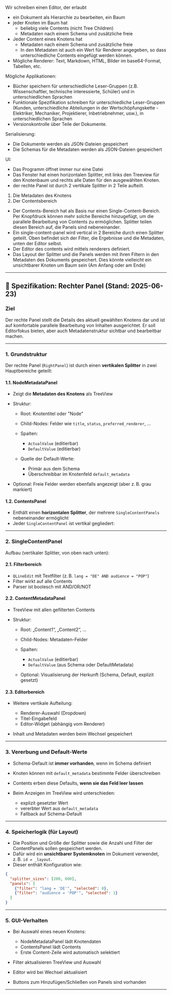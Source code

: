 Wir schreiben einen Editor, der erlaubt 
- ein Dokument als Hierarchie zu bearbeiten, ein Baum
- jeder Knoten im Baum hat
  - beliebig viele Contents (nicht Tree Children)
  - Metadaten nach einem Schema und zusätzliche freie
- Jeder Content eines Knotens hat
  - Metadaten nach einem Schema und zusätzliche freie
  - In den Metadaten ist auch ein Wert für Renderer angegeben, so dass unterschiedliche Contents eingefügt werden können.
- Mögliche Renderer: Text, Markdown, HTML, Bilder im base64-Format, Tabellen, etc.

Mögliche Applikationen:
- Bücher speichern für unterschiedliche Leser-Gruppen (z.B. Wissenschaftler, technische interessierte, Schüler) und in unterschiedlichen Sprachen
- Funktionale Spezifikation schreiben für unterschiedliche Leser-Gruppen (Kunden, unterschiedliche Abteilungen in der Wertschöpfungskette - Elektriker, Mechaniker, Projektierer, Inbetriebnehmer, usw.), in unterschiedlichen Sprachen
- Versionskontrolle über Teile der Dokumente.

Serialisierung:
- Die Dokumente werden als JSON-Dateien gespeichert
- Die Schemas für die Metadaten werden als JSON-Dateien gespeichert

UI:
- Das Programm öffnet immer nur eine Datei
- Das Fenster hat einen horizontalen Splitter, mit links den Treeview für den Knotenbaum und rechts alle Daten für den ausgewählten Knoten.
- der rechte Panel ist durch 2 vertikale Splitter in 2 Teile aufteilt.
1. Die Metadaten des Knotens
2. Der Contentsbereich
- Der Contents-Bereich hat als Basis nur einen Single-Content-Bereich. Per Knopfdruck können mehr solche Bereiche hinzugefügt, um die parallele Bearbeitung von Contents zu ermöglichen. Splitter teilen diesen Bereich auf, die Panels sind nebeneinander.
- Ein single-content-panel wird vertical in 2 Bereiche durch einen Splitter geteilt. Oben befindet sich der Filter, die Ergebnisse und die Metadaten, unten der Editor selbst.
- Der Editor des contents wird mittels renderers definiert.
- Das Layout der Splitter und die Panels werden mit ihren Filtern in den Metadaten des Dokuments gespeichert. Dies könnte vielleicht ein unsichtbarer Knoten um Baum sein (Am Anfang oder am Ende)

---

## 📐 Spezifikation: Rechter Panel (Stand: 2025-06-23)

### Ziel

Der rechte Panel stellt die Details des aktuell gewählten Knotens dar und ist auf komfortable parallele Bearbeitung von Inhalten ausgerichtet. Er soll Editorfokus bieten, aber auch Metadatenstruktur sichtbar und bearbeitbar machen.

---

### 1. **Grundstruktur**

Der rechte Panel (`RightPanel`) ist durch einen **vertikalen Splitter** in zwei Hauptbereiche geteilt:

#### 1.1. **NodeMetadataPanel**

* Zeigt die **Metadaten des Knotens** als TreeView
* Struktur:

  * Root: Knotentitel oder "Node"
  * Child-Nodes: Felder wie `title`, `status`, `preferred_renderer`, ...
  * Spalten:

    * `ActualValue` (editierbar)
    * `DefaultValue` (editierbar)
  * Quelle der Default-Werte:

    * Primär aus dem Schema
    * Überschreibbar im Knotenfeld `default_metadata`
* Optional: Freie Felder werden ebenfalls angezeigt (aber z. B. grau markiert)

#### 1.2. **ContentsPanel**

* Enthält einen **horizontalen Splitter**, der mehrere `SingleContentPanels` nebeneinander ermöglicht
* Jeder `SingleContentPanel` ist vertikal gegliedert:

---

### 2. **SingleContentPanel**

Aufbau (vertikaler Splitter, von oben nach unten):

#### 2.1. **Filterbereich**

* `QLineEdit` mit Textfilter (z. B. `lang = "DE" AND audience = "POP"`)
* Filter wirkt auf alle Contents
* Parser ist boolesch mit AND/OR/NOT

#### 2.2. **ContentMetadataPanel**

* TreeView mit allen gefilterten Contents
* Struktur:

  * Root: „Content1“, „Content2“, ...
  * Child-Nodes: Metadaten-Felder
  * Spalten:

    * `ActualValue` (editierbar)
    * `DefaultValue` (aus Schema oder DefaultMetadata)
  * Optional: Visualisierung der Herkunft (Schema, Default, explizit gesetzt)

#### 2.3. **Editorbereich**

* Weitere vertikale Aufteilung:

  * Renderer-Auswahl (Dropdown)
  * Titel-Eingabefeld
  * Editor-Widget (abhängig vom Renderer)
* Inhalt und Metadaten werden beim Wechsel gespeichert

---

### 3. **Vererbung und Default-Werte**

* Schema-Default ist **immer vorhanden**, wenn im Schema definiert
* Knoten können mit `default_metadata` bestimmte Felder überschreiben
* Contents erben diese Defaults, **wenn sie das Feld leer lassen**
* Beim Anzeigen im TreeView wird unterschieden:

  * explizit gesetzter Wert
  * vererbter Wert aus `default_metadata`
  * Fallback auf Schema-Default

---

### 4. **Speicherlogik (für Layout)**

* Die Position und Größe der Splitter sowie die Anzahl und Filter der ContentPanels sollen gespeichert werden.
* Dafür wird ein **unsichtbarer Systemknoten** im Dokument verwendet, z. B. `id = _layout`.
* Dieser enthält Konfiguration wie:

```json
{
  "splitter_sizes": [200, 600],
  "panels": [
    {"filter": "lang = 'DE'", "selected": 0},
    {"filter": "audience = 'POP'", "selected": 1}
  ]
}
```

---

### 5. **GUI-Verhalten**

* Bei Auswahl eines neuen Knotens:

  * NodeMetadataPanel lädt Knotendaten
  * ContentsPanel lädt Contents
  * Erste Content-Zeile wird automatisch selektiert
* Filter aktualisieren TreeView und Auswahl
* Editor wird bei Wechsel aktualisiert
* Buttons zum Hinzufügen/Schließen von Panels sind vorhanden

---

